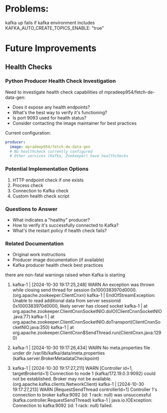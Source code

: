 # Problems:

kafka up fails if kafka environment includes 
KAFKA_AUTO_CREATE_TOPICS_ENABLE: "true"






# Future Improvements

## Health Checks

### Python Producer Health Check Investigation
Need to investigate health check capabilities of mpradeep954/fetch-de-data-gen:
- Does it expose any health endpoints?
- What's the best way to verify it's functioning?
- Is port 9093 used for health status?
- Consider contacting the image maintainer for best practices

Current configuration:
```yaml
producer:
  image: mpradeep954/fetch-de-data-gen
  # No healthcheck currently configured
  # Other services (Kafka, Zookeeper) have healthchecks
```

### Potential Implementation Options
1. HTTP endpoint check if one exists
2. Process check
3. Connection to Kafka check
4. Custom health check script

### Questions to Answer
- What indicates a "healthy" producer?
- How to verify it's successfully connected to Kafka?
- What's the restart policy if health check fails?

### Related Documentation
- Original work instructions
- Producer image documentation (if available)
- Kafka producer health check best practices



there are non-fatal warnings raised when Kafka is starting

1. kafka-1  | [2024-10-30 19:17:25,248] WARN An exception was thrown while closing send thread for session 0x1000383970d0000. (org.apache.zookeeper.ClientCnxn)
kafka-1  | EndOfStreamException: Unable to read additional data from server sessionid 0x1000383970d0000, likely server has closed socket
kafka-1  | 	at org.apache.zookeeper.ClientCnxnSocketNIO.doIO(ClientCnxnSocketNIO.java:77)
kafka-1  | 	at org.apache.zookeeper.ClientCnxnSocketNIO.doTransport(ClientCnxnSocketNIO.java:350)
kafka-1  | 	at org.apache.zookeeper.ClientCnxn$SendThread.run(ClientCnxn.java:1290)

2. kafka-1  | [2024-10-30 19:17:26,434] WARN No meta.properties file under dir /var/lib/kafka/data/meta.properties (kafka.server.BrokerMetadataCheckpoint)

3. kafka-1  | [2024-10-30 19:17:27,211] WARN [Controller id=1, targetBrokerId=1] Connection to node 1 (kafka/172.19.0.3:9092) could not be established. Broker may not be available. (org.apache.kafka.clients.NetworkClient)
kafka-1  | [2024-10-30 19:17:27,213] WARN [RequestSendThread controllerId=1] Controller 1's connection to broker kafka:9092 (id: 1 rack: null) was unsuccessful (kafka.controller.RequestSendThread)
kafka-1  | java.io.IOException: Connection to kafka:9092 (id: 1 rack: null) failed.